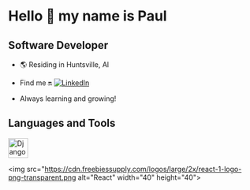 # Hello :wave:  my name is Paul

## Software Developer

- :earth_americas: Residing in Huntsville, Al

- Find me :on: [![LinkedIn](https://img.shields.io/badge/LinkedIn-0077B5?style=for-the-badge&logo=linkedin&logoColor=white)](https://www.linkedin.com/in/pmjohns)

- Always learning and growing!

## Languages and Tools
<p align="left">
<img src="https://cdn.worldvectorlogo.com/logos/dango.svg" alt="Django" width="40" height="40">

<img src="https://cdn.freebiessupply.com/logos/large/2x/react-1-logo-png-transparent.png alt="React" width="40" height="40">


